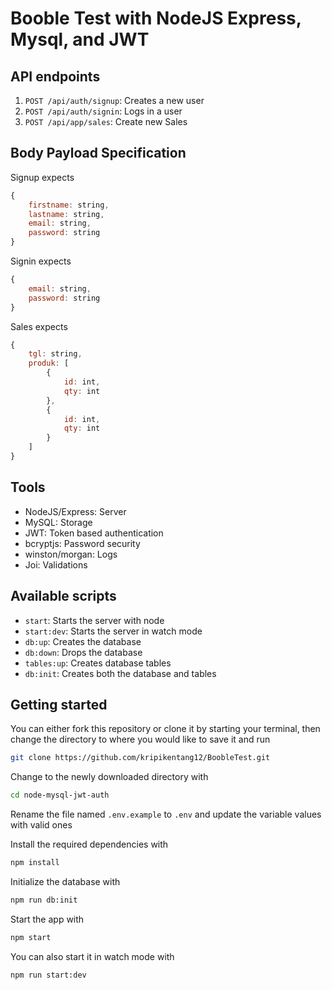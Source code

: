 # Booble Test with NodeJS Express, Mysql, and JWT


## API endpoints

1. `POST /api/auth/signup`: Creates a new user
2. `POST /api/auth/signin`: Logs in a user
3. `POST /api/app/sales`: Create new Sales

## Body Payload Specification
Signup expects

```js
{
    firstname: string,
    lastname: string,
    email: string,
    password: string
}
```

Signin expects

```js
{
    email: string,
    password: string
}

```

Sales expects

```js
{
    tgl: string,
    produk: [
        {
            id: int,
            qty: int
        },
        {
            id: int,
            qty: int
        }
    ]    
}

```
## Tools
* NodeJS/Express: Server
* MySQL: Storage
* JWT: Token based authentication
* bcryptjs: Password security
* winston/morgan: Logs
* Joi: Validations

## Available scripts
* `start`: Starts the server with node
* `start:dev`: Starts the server in watch mode
* `db:up`: Creates the database
* `db:down`: Drops the database
* `tables:up`: Creates database tables
* `db:init`: Creates both the database and tables

## Getting started

You can either fork this repository or clone it by starting your terminal, then change the directory to where you would like to save it and run

```sh
git clone https://github.com/kripikentang12/BoobleTest.git
```
Change to the newly downloaded directory with

```sh
cd node-mysql-jwt-auth
```

Rename the file named `.env.example` to `.env` and update the variable values with valid ones

Install the required dependencies with

```sh
npm install
```

Initialize the database with

```sh
npm run db:init
```

Start the app with

```sh
npm start
```

You can also start it in watch mode with

```sh
npm run start:dev
```
